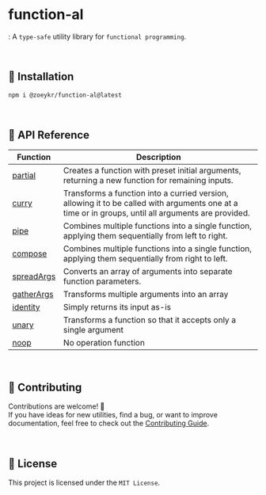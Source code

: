 # function-al

: A `type-safe` utility library for `functional programming`.

<br>

## 📌 Installation

```bash
npm i @zoeykr/function-al@latest
```

<br>

## 📌 API Reference

| Function                                 | Description                                                                                                                                         |
| ---------------------------------------- | --------------------------------------------------------------------------------------------------------------------------------------------------- |
| [partial](./src/partial/README.md)       | Creates a function with preset initial arguments, returning a new function for remaining inputs.                                                    |
| [curry](./src/curry/README.md)           | Transforms a function into a curried version, allowing it to be called with arguments one at a time or in groups, until all arguments are provided. |
| [pipe](./src/pipe/README.md)             | Combines multiple functions into a single function, applying them sequentially from left to right.                                                  |
| [compose](./src/compose/README.md)       | Combines multiple functions into a single function, applying them sequentially from right to left.                                                  |
| [spreadArgs](./src/spreadArgs/README.md) | Converts an array of arguments into separate function parameters.                                                                                   |
| [gatherArgs](./src/gatherArgs/README.md) | Transforms multiple arguments into an array                                                                                                         |
| [identity](./src/identity/README.md)     | Simply returns its input as-is                                                                                                                      |
| [unary](./src/unary/README.md)           | Transforms a function so that it accepts only a single argument                                                                                     |
| [noop](./src/noop/README.md)             | No operation function                                                                                                                               |


<br>

## 🤝 Contributing

Contributions are welcome! 👋  
If you have ideas for new utilities, find a bug, or want to improve documentation, feel free to check out the [Contributing Guide](./CONTRIBUTING.md).

<br>

## 📜 License

This project is licensed under the `MIT License`.
